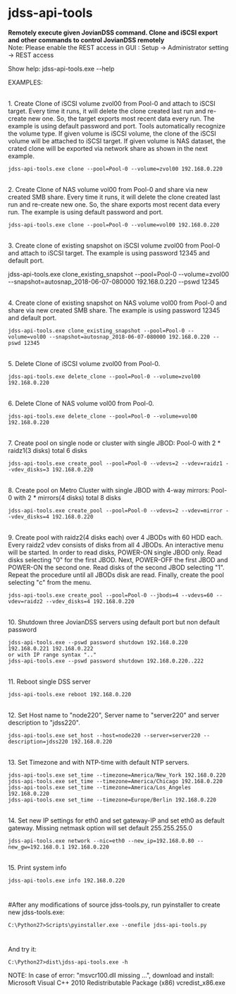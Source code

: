 
# jdss-api-tools

<b>Remotely execute given JovianDSS command. Clone and iSCSI export and other commands to control JovianDSS remotely</b>
<br>Note:
Please enable the REST access in GUI :
Setup -> Administrator setting -> REST access
<br>

Show help:
	jdss-api-tools.exe --help

EXAMPLES:

<br>1. Create Clone of iSCSI volume zvol00 from Pool-0 and attach to iSCSI target.
	Every time it runs, it will delete the clone created last run and re-create new one.
	So, the target exports most recent data every run.
	The example is using default password and port.
	Tools automatically recognize the volume type. If given volume is iSCSI volume,
	the clone of the iSCSI volume will be attached to iSCSI target.
	If given volume is NAS dataset, the crated clone will be exported via network share
	as shown in the next example.

	jdss-api-tools.exe clone --pool=Pool-0 --volume=zvol00 192.168.0.220

<br>2. Create Clone of NAS volume vol00 from Pool-0 and share via new created SMB share.
	Every time it runs, it will delete the clone created last run and re-create new one.
	So, the share exports most recent data every run.
	The example is using default password and port.

	jdss-api-tools.exe clone --pool=Pool-0 --volume=vol00 192.168.0.220

<br>3. Create clone of existing snapshot on iSCSI volume zvol00 from Pool-0 and attach to iSCSI target.
	The example is using password 12345 and default port.

  jdss-api-tools.exe clone_existing_snapshot --pool=Pool-0 --volume=zvol00 --snapshot=autosnap_2018-06-07-080000 192.168.0.220 --pswd 12345

<br>4. Create clone of existing snapshot on NAS volume vol00 from Pool-0 and share via new created SMB share.
  The example is using password 12345 and default port.

	jdss-api-tools.exe clone_existing_snapshot --pool=Pool-0 --volume=vol00 --snapshot=autosnap_2018-06-07-080000 192.168.0.220 --pswd 12345

<br>5. Delete Clone of iSCSI volume zvol00 from Pool-0.

	jdss-api-tools.exe delete_clone --pool=Pool-0 --volume=zvol00 192.168.0.220

<br>6. Delete Clone of NAS volume vol00 from Pool-0.

	jdss-api-tools.exe delete_clone --pool=Pool-0 --volume=vol00 192.168.0.220

<br>7. Create pool on single node or cluster with single JBOD:
	Pool-0 with 2 * raidz1(3 disks) total 6 disks

	jdss-api-tools.exe create_pool --pool=Pool-0 --vdevs=2 --vdev=raidz1 --vdev_disks=3 192.168.0.220

<br>8. Create pool on Metro Cluster with single JBOD with 4-way mirrors:
	Pool-0 with 2 * mirrors(4 disks) total 8 disks

	jdss-api-tools.exe create_pool --pool=Pool-0 --vdevs=2 --vdev=mirror --vdev_disks=4 192.168.0.220

<br>9. Create pool with raidz2(4 disks each) over 4 JBODs with 60 HDD each.
	Every raidz2 vdev consists of disks from all 4 JBODs. An interactive menu will be started.
	In order to read disks, POWER-ON single JBOD only. Read disks selecting "0" for the first JBOD.
	Next, POWER-OFF the first JBOD and POWER-ON the second one. Read disks of the second JBOD selecting "1".
	Repeat the procedure until all JBODs disk are read. Finally, create the pool selecting "c" from the menu.

	jdss-api-tools.exe create_pool --pool=Pool-0 --jbods=4 --vdevs=60 --vdev=raidz2 --vdev_disks=4 192.168.0.220

<br>10. Shutdown three JovianDSS servers using default port but non default password

	jdss-api-tools.exe --pswd password shutdown 192.168.0.220 192.168.0.221 192.168.0.222
	or with IP range syntax ".."
	jdss-api-tools.exe --pswd password shutdown 192.168.0.220..222

<br>11. Reboot single DSS server

	jdss-api-tools.exe reboot 192.168.0.220

<br>12. Set Host name to "node220", Server name to "server220" and server description to "jdss220".

	jdss-api-tools.exe set_host --host=node220 --server=server220 --description=jdss220 192.168.0.220

<br>13. Set Timezone and with NTP-time with default NTP servers.

	jdss-api-tools.exe set_time --timezone=America/New_York 192.168.0.220
	jdss-api-tools.exe set_time --timezone=America/Chicago 192.168.0.220
	jdss-api-tools.exe set_time --timezone=America/Los_Angeles 192.168.0.220
	jdss-api-tools.exe set_time --timezone=Europe/Berlin 192.168.0.220

<br>14. Set new IP settings for eth0 and set gateway-IP and set eth0 as default gateway. Missing netmask option will set default 255.255.255.0

	jdss-api-tools.exe network --nic=eth0 --new_ip=192.168.0.80 --new_gw=192.168.0.1 192.168.0.220

<br>15. Print system info

	jdss-api-tools.exe info 192.168.0.220

#
#After any modifications of source jdss-tools.py, run pyinstaller to create new jdss-tools.exe:

	C:\Python27>Scripts\pyinstaller.exe --onefile jdss-api-tools.py
#
And try it:

	C:\Python27>dist\jdss-api-tools.exe -h
NOTE:
In case of error: "msvcr100.dll missing ...",
download and install: Microsoft Visual C++ 2010 Redistributable Package (x86) vcredist_x86.exe
